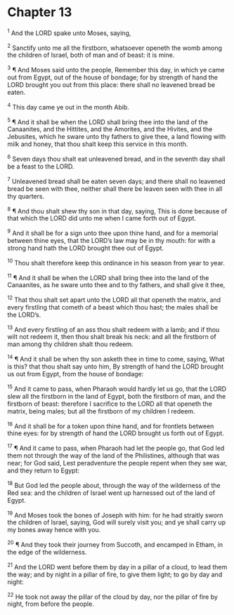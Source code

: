 # Chapter 13

<sup>1</sup> And the LORD spake unto Moses, saying, 

<sup>2</sup> Sanctify unto me all the firstborn, whatsoever openeth the womb among the children of Israel, both of man and of beast: it is mine. 

<sup>3</sup> ¶ And Moses said unto the people, Remember this day, in which ye came out from Egypt, out of the house of bondage; for by strength of hand the LORD brought you out from this place: there shall no leavened bread be eaten. 

<sup>4</sup> This day came ye out in the month Abib. 

<sup>5</sup> ¶ And it shall be when the LORD shall bring thee into the land of the Canaanites, and the Hittites, and the Amorites, and the Hivites, and the Jebusites, which he sware unto thy fathers to give thee, a land flowing with milk and honey, that thou shalt keep this service in this month. 

<sup>6</sup> Seven days thou shalt eat unleavened bread, and in the seventh day shall be a feast to the LORD. 

<sup>7</sup> Unleavened bread shall be eaten seven days; and there shall no leavened bread be seen with thee, neither shall there be leaven seen with thee in all thy quarters. 

<sup>8</sup> ¶ And thou shalt shew thy son in that day, saying, This is done because of that which the LORD did unto me when I came forth out of Egypt. 

<sup>9</sup> And it shall be for a sign unto thee upon thine hand, and for a memorial between thine eyes, that the LORD’s law may be in thy mouth: for with a strong hand hath the LORD brought thee out of Egypt. 

<sup>10</sup> Thou shalt therefore keep this ordinance in his season from year to year. 

<sup>11</sup> ¶ And it shall be when the LORD shall bring thee into the land of the Canaanites, as he sware unto thee and to thy fathers, and shall give it thee, 

<sup>12</sup> That thou shalt set apart unto the LORD all that openeth the matrix, and every firstling that cometh of a beast which thou hast; the males shall be the LORD’s. 

<sup>13</sup> And every firstling of an ass thou shalt redeem with a lamb; and if thou wilt not redeem it, then thou shalt break his neck: and all the firstborn of man among thy children shalt thou redeem. 

<sup>14</sup> ¶ And it shall be when thy son asketh thee in time to come, saying, What is this? that thou shalt say unto him, By strength of hand the LORD brought us out from Egypt, from the house of bondage: 

<sup>15</sup> And it came to pass, when Pharaoh would hardly let us go, that the LORD slew all the firstborn in the land of Egypt, both the firstborn of man, and the firstborn of beast: therefore I sacrifice to the LORD all that openeth the matrix, being males; but all the firstborn of my children I redeem. 

<sup>16</sup> And it shall be for a token upon thine hand, and for frontlets between thine eyes: for by strength of hand the LORD brought us forth out of Egypt. 

<sup>17</sup> ¶ And it came to pass, when Pharaoh had let the people go, that God led them not through the way of the land of the Philistines, although that was near; for God said, Lest peradventure the people repent when they see war, and they return to Egypt: 

<sup>18</sup> But God led the people about, through the way of the wilderness of the Red sea: and the children of Israel went up harnessed out of the land of Egypt. 

<sup>19</sup> And Moses took the bones of Joseph with him: for he had straitly sworn the children of Israel, saying, God will surely visit you; and ye shall carry up my bones away hence with you. 

<sup>20</sup> ¶ And they took their journey from Succoth, and encamped in Etham, in the edge of the wilderness. 

<sup>21</sup> And the LORD went before them by day in a pillar of a cloud, to lead them the way; and by night in a pillar of fire, to give them light; to go by day and night: 

<sup>22</sup> He took not away the pillar of the cloud by day, nor the pillar of fire by night, from before the people. 


